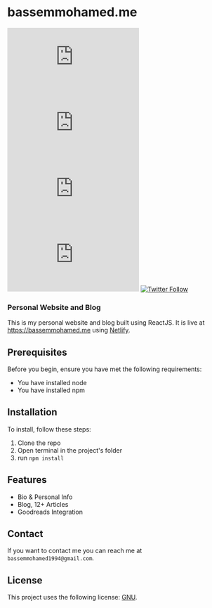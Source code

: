 # bassemmohamed.me
<!--- These are examples. See https://shields.io --->
![GitHub repo size](https://img.shields.io/github/repo-size/bassemmohamed/bassemmohamed.me)
[![GitHub contributors](https://img.shields.io/github/contributors/bassemmohamed/bassemmohamed.me)](https://github.com/BassemMohamed/bassemmohamed.me/graphs/contributors)
[![GitHub stars](https://img.shields.io/github/stars/bassemmohamed/bassemmohamed.me?style=social)](https://github.com/BassemMohamed/bassemmohamed.me/stargazers)
[![GitHub forks](https://img.shields.io/github/forks/bassemmohamed/bassemmohamed.me?style=social)](https://github.com/BassemMohamed/bassemmohamed.me/network/members)
[![Twitter Follow](https://img.shields.io/twitter/follow/bassemmohamed94?style=social)](https://twitter.com/BassemMohamed94)

### Personal Website and Blog

This is my personal website and blog built using ReactJS. It is live at https://bassemmohamed.me using [Netlify](https://www.netlify.com).

## Prerequisites

Before you begin, ensure you have met the following requirements:

* You have installed node
* You have installed npm

## Installation

To install, follow these steps:

1. Clone the repo
2. Open terminal in the project's folder
3. run `npm install`

## Features

- Bio & Personal Info
- Blog, 12+ Articles
- Goodreads Integration

## Contact

If you want to contact me you can reach me at `bassemmohamed1994@gmail.com`.

## License

This project uses the following license: [GNU](https://choosealicense.com/licenses/gpl-3.0/).


